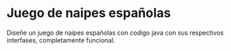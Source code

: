 #  Juego de naipes españolas
Diseñe un juego de naipes españolas con codigo java con sus respectivos interfases, completamente funcional.
